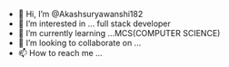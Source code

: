 - 👋 Hi, I’m @Akashsuryawanshi182
- 👀 I’m interested in ... full stack developer 
- 🌱 I’m currently learning ...MCS(COMPUTER SCIENCE)
- 💞️ I’m looking to collaborate on ...
- 📫 How to reach me ...

<!---
Akashsuryawanshi182/Akashsuryawanshi182 is a ✨ special ✨ repository because its `README.md` (this file) appears on your GitHub profile.
You can click the Preview link to take a look at your changes.
--->
